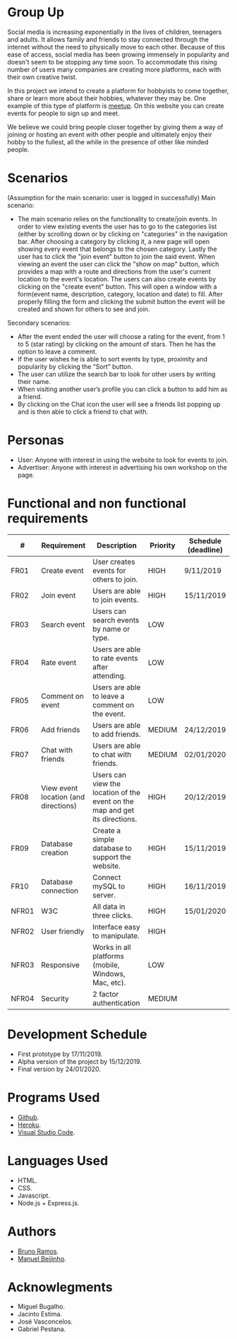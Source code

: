 # Group Up
Social media is increasing exponentially in the lives of children, teenagers and adults. It allows family and friends to stay connected through the internet without the need to physically move to each other. Because of this ease of access, social media has been growing immensely in popularity and doesn't seem to be stopping any time soon. To accommodate this rising number of users many companies are creating more platforms, each with their own creative twist. 

In this project we intend to create a platform for hobbyists to come together, share or learn more about their hobbies, whatever they may be. One example of this type of platform is [meetup](https://www.meetup.com)​. On this website you can create events for people to sign up and meet. 

We believe we could bring people closer together by giving them a way of joining or hosting an event with other people and ultimately enjoy their hobby to the fullest, all the while in the presence of other like minded people.

# Scenarios
(Assumption for the main scenario: user is logged in successfully)
Main scenario:
- The main scenario relies on the functionality to create/join events. In order to view existing events the user has to go to the categories list (either by scrolling down or by clicking on "categories" in the navigation bar. After choosing a category by clicking it, a new page will open showing every event that belongs to the chosen category. Lastly the user has to click the "join event" button to join the said event.
When viewing an event the user can click the "show on map" button, which provides a map with a route and directions from the user's current location to the event's location.
 The users can also create events by clicking on the "create event" button. This will open a window with a form(event name, description, category, location and date) to fill. After properly filling the form and clicking the submit button the event will be created and shown for others to see and join.

Secondary scenarios:
- After the event ended the user will choose a rating for the event, from 1 to 5 (star rating) by clicking on the amount of stars. Then he has the option to leave a comment.
- If the user wishes he is able to sort events by type, proximity and popularity by clicking the “Sort” button.
- The user can utilize the search bar to look for other users by writing their name.
- When visiting another user’s profile you can click a button to add him as a friend.
- By clicking on the Chat icon the user will see a friends list popping up and is then able to click a friend to chat with.

# Personas
- User: Anyone with interest in using the website to look for events to join.
- Advertiser: Anyone with interest in advertising his own workshop on the page.

 # Functional and non functional requirements
 | #     | Requirement                          | Description                                                                 | Priority | Schedule (deadline) |
|-------|--------------------------------------|-----------------------------------------------------------------------------|----------|---------------------|
| FR01  | Create event                         | User creates events for others to join.                                     | HIGH     | 9/11/2019           |
| FR02  | Join event                           | Users are able to join events.                                              | HIGH     | 15/11/2019          |
| FR03  | Search event                         | Users can search events by name or type.                                    | LOW      |                     |
| FR04  | Rate event                           | Users are able to rate events after attending.                              | LOW      |                     |
| FR05  | Comment on event                     | Users are able to leave a comment on the event.                             | LOW      |                     |
| FR06  | Add friends                          | Users are able to add friends.                                              | MEDIUM   | 24/12/2019          |
| FR07  | Chat with friends                    | Users are able to chat with friends.                                        | MEDIUM   | 02/01/2020          |
| FR08  | View event location (and directions) | Users can view the location of the event on the map and get its directions. | HIGH     | 20/12/2019          |
| FR09  | Database creation                    | Create a simple database to support the website.                            | HIGH     | 15/11/2019          |
| FR10  | Database connection                  | Connect mySQL to server.                                                    | HIGH     | 16/11/2019          |
| NFR01 | W3C                                  | All data in three clicks.                                                   | HIGH     | 15/01/2020          |
| NFR02 | User friendly                        | Interface easy to manipulate.                                               | HIGH     |                     |
| NFR03 | Responsive                           | Works in all platforms (mobile, Windows, Mac, etc).                         | LOW      |                     |
| NFR04 | Security                             | 2 factor authentication                                                     | MEDIUM   |                     |
     
# Development Schedule
 - First prototype by 17/11/2019.
 - Alpha version of the project by 15/12/2019.
 - Final version by 24/01/2020.

 
 # Programs Used
- [Github](https://www.github.com).
- [Heroku](https://www.heroku.com).
- [Visual Studio Code](https://code.visualstudio.com).

# Languages Used
- HTML.
- CSS.
- Javascript.
- Node.js + Express.js.

 # Authors
- [Bruno Ramos](https://github.com/BacRamos).
- [Manuel Beijinho](https://github.com/manuelbpc).

# Acknowlegments
- Miguel Bugalho.
- Jacinto Estima.
- José Vasconcelos.
- Gabriel Pestana.
